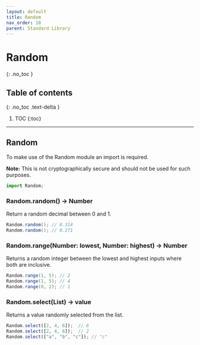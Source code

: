 ```yaml
---
layout: default
title: Random
nav_order: 18
parent: Standard Library
---
```


# Random
{: .no_toc }

## Table of contents
{: .no_toc .text-delta }

1. TOC
{:toc}

---

## Random
To make use of the Random module an import is required.

**Note:** This is not cryptographically secure and should not be used for such purposes.

```js
import Random;
```

### Random.random() -> Number

Return a random decimal between 0 and 1.

```cs
Random.random(); // 0.314
Random.random(); // 0.271
```

### Random.range(Number: lowest, Number: highest) -> Number

Returns a random integer between the lowest and highest inputs where both are inclusive.

```cs
Random.range(1, 5); // 2
Random.range(1, 5); // 4
Random.range(0, 2); // 1
```

### Random.select(List) -> value

Returns a value randomly selected from the list.

```js
Random.select([2, 4, 6]);  // 6
Random.select([2, 4, 6]);  // 2
Random.select(["a", "b", "c"]); // "c"
```

